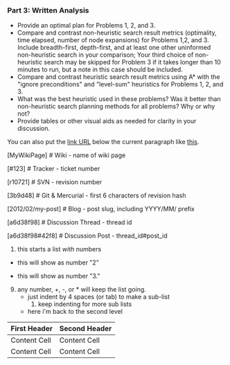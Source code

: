### Part 3: Written Analysis
- Provide an optimal plan for Problems 1, 2, and 3.
- Compare and contrast non-heuristic search result metrics (optimality, time elapsed, number of node expansions) for Problems 1,2, and 3. Include breadth-first, depth-first, and at least one other uninformed non-heuristic search in your comparison; Your third choice of non-heuristic search may be skipped for Problem 3 if it takes longer than 10 minutes to run, but a note in this case should be included.
- Compare and contrast heuristic search result metrics using A* with the "ignore preconditions" and "level-sum" heuristics for Problems 1, 2, and 3.
- What was the best heuristic used in these problems? Was it better than non-heuristic search planning methods for all problems? Why or why not?
- Provide tables or other visual aids as needed for clarity in your discussion.

You can also put the [link URL][1] below the current paragraph
like [this][2].

   [1]: http://url
   [2]: http://another.url "A funky title"
   
   
[MyWikiPage]       # Wiki - name of wiki page

[#123]             # Tracker - ticket number

[r10721]           # SVN - revision number

[3b9d48]           # Git & Mercurial - first 6 characters of revision hash

[2012/02/my-post]  # Blog - post slug, including YYYY/MM/ prefix

[a6d38f98]         # Discussion Thread - thread id

[a6d38f98#42f8]    # Discussion Post - thread_id#post_id

1. this starts a list *with* numbers
+  this will show as number "2"
*  this will show as number "3."
9. any number, +, -, or * will keep the list going.
    * just indent by 4 spaces (or tab) to make a sub-list
        1. keep indenting for more sub lists
    * here i'm back to the second level
    
First Header  | Second Header
  ------------- | -------------
  Content Cell  | Content Cell
  Content Cell  | Content Cell
